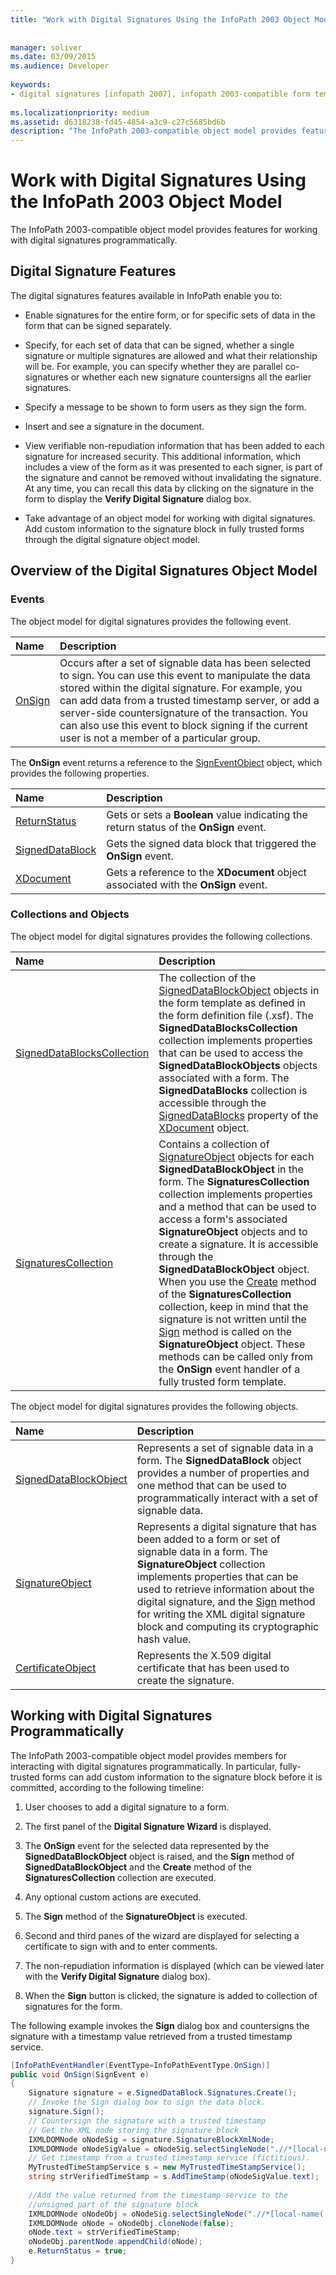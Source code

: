 ```yaml
---
title: "Work with Digital Signatures Using the InfoPath 2003 Object Model"
 
 
manager: soliver
ms.date: 03/09/2015
ms.audience: Developer
 
keywords:
- digital signatures [infopath 2007], infopath 2003-compatible form templates,InfoPath 2003-compatible form templates, digital signatures
 
ms.localizationpriority: medium
ms.assetid: d6318238-fd45-4854-a3c9-c27c5685bd6b
description: "The InfoPath 2003-compatible object model provides features for working with digital signatures programmatically."
---
```


# Work with Digital Signatures Using the InfoPath 2003 Object Model

The InfoPath 2003-compatible object model provides features for working with digital signatures programmatically.
  
## Digital Signature Features

The digital signatures features available in InfoPath enable you to: 
  
- Enable signatures for the entire form, or for specific sets of data in the form that can be signed separately.
    
- Specify, for each set of data that can be signed, whether a single signature or multiple signatures are allowed and what their relationship will be. For example, you can specify whether they are parallel co-signatures or whether each new signature countersigns all the earlier signatures.
    
- Specify a message to be shown to form users as they sign the form.
    
- Insert and see a signature in the document. 
    
- View verifiable non-repudiation information that has been added to each signature for increased security. This additional information, which includes a view of the form as it was presented to each signer, is part of the signature and cannot be removed without invalidating the signature. At any time, you can recall this data by clicking on the signature in the form to display the **Verify Digital Signature** dialog box. 
    
- Take advantage of an object model for working with digital signatures. Add custom information to the signature block in fully trusted forms through the digital signature object model. 
    
## Overview of the Digital Signatures Object Model

### Events

The object model for digital signatures provides the following event.
  
|**Name**|**Description**|
|:-----|:-----|
|[OnSign](https://msdn.microsoft.com/library/Microsoft.Office.Interop.InfoPath.SemiTrust._XDocumentEventSink2_Event.OnSign.aspx) <br/> |Occurs after a set of signable data has been selected to sign. You can use this event to manipulate the data stored within the digital signature. For example, you can add data from a trusted timestamp server, or add a server-side countersignature of the transaction. You can also use this event to block signing if the current user is not a member of a particular group. |
   
The **OnSign** event returns a reference to the [SignEventObject](https://msdn.microsoft.com/library/Microsoft.Office.Interop.InfoPath.SemiTrust.SignEventObject.aspx) object, which provides the following properties. 
  
|**Name**|**Description**|
|:-----|:-----|
|[ReturnStatus](https://msdn.microsoft.com/library/Microsoft.Office.Interop.InfoPath.SignEvent.ReturnStatus.aspx) <br/> |Gets or sets a **Boolean** value indicating the return status of the **OnSign** event. |
|[SignedDataBlock](https://msdn.microsoft.com/library/Microsoft.Office.Interop.InfoPath.SignEvent.SignedDataBlock.aspx) <br/> |Gets the signed data block that triggered the **OnSign** event. |
|[XDocument](https://msdn.microsoft.com/library/Microsoft.Office.Interop.InfoPath.SemiTrust.SignEvent.XDocument.aspx) <br/> |Gets a reference to the **XDocument** object associated with the **OnSign** event. |
   
### Collections and Objects

The object model for digital signatures provides the following collections.
  
|**Name**|**Description**|
|:-----|:-----|
|[SignedDataBlocksCollection](https://msdn.microsoft.com/library/Microsoft.Office.Interop.InfoPath.SemiTrust.SignedDataBlocksCollection.aspx) <br/> |The collection of the [SignedDataBlockObject](https://msdn.microsoft.com/library/Microsoft.Office.Interop.InfoPath.SemiTrust.SignedDataBlockObject.aspx) objects in the form template as defined in the form definition file (.xsf). The **SignedDataBlocksCollection** collection implements properties that can be used to access the **SignedDataBlockObjects** objects associated with a form. The **SignedDataBlocks** collection is accessible through the [SignedDataBlocks](https://msdn.microsoft.com/library/Microsoft.Office.Interop.InfoPath.SemiTrust._XDocument2.SignedDataBlocks.aspx) property of the [XDocument](https://msdn.microsoft.com/library/Microsoft.Office.Interop.InfoPath.SemiTrust.XDocument.aspx) object. |
|[SignaturesCollection](https://msdn.microsoft.com/library/Microsoft.Office.Interop.InfoPath.SemiTrust.SignaturesCollection.aspx) <br/> |Contains a collection of [SignatureObject](https://msdn.microsoft.com/library/Microsoft.Office.Interop.InfoPath.SemiTrust.SignatureObject.aspx) objects for each **SignedDataBlockObject** in the form. The **SignaturesCollection** collection implements properties and a method that can be used to access a form's associated **SignatureObject** objects and to create a signature. It is accessible through the **SignedDataBlockObject** object. When you use the [Create](https://msdn.microsoft.com/library/Microsoft.Office.Interop.InfoPath.SemiTrust.Signatures.Create.aspx) method of the **SignaturesCollection** collection, keep in mind that the signature is not written until the [Sign](https://msdn.microsoft.com/library/Microsoft.Office.Interop.InfoPath.SemiTrust.Signature.Sign.aspx) method is called on the **SignatureObject** object. These methods can be called only from the **OnSign** event handler of a fully trusted form template. |
   
The object model for digital signatures provides the following objects.
  
|**Name**|**Description**|
|:-----|:-----|
|[SignedDataBlockObject](https://msdn.microsoft.com/library/Microsoft.Office.Interop.InfoPath.SemiTrust.SignedDataBlockObject.aspx) <br/> |Represents a set of signable data in a form. The **SignedDataBlock** object provides a number of properties and one method that can be used to programmatically interact with a set of signable data. |
|[SignatureObject](https://msdn.microsoft.com/library/Microsoft.Office.Interop.InfoPath.SemiTrust.SignatureObject.aspx) <br/> |Represents a digital signature that has been added to a form or set of signable data in a form. The **SignatureObject** collection implements properties that can be used to retrieve information about the digital signature, and the [Sign](https://msdn.microsoft.com/library/Microsoft.Office.Interop.InfoPath.SemiTrust.Signature.Sign.aspx) method for writing the XML digital signature block and computing its cryptographic hash value. |
|[CertificateObject](https://msdn.microsoft.com/library/Microsoft.Office.Interop.InfoPath.SemiTrust.CertificateObject.aspx) <br/> |Represents the X.509 digital certificate that has been used to create the signature. |
   
## Working with Digital Signatures Programmatically

The InfoPath 2003-compatible object model provides members for interacting with digital signatures programmatically. In particular, fully-trusted forms can add custom information to the signature block before it is committed, according to the following timeline:
  
1. User chooses to add a digital signature to a form.
    
2. The first panel of the **Digital Signature Wizard** is displayed. 
    
3. The **OnSign** event for the selected data represented by the **SignedDataBlockObject** object is raised, and the **Sign** method of **SignedDataBlockObject** and the **Create** method of the **SignaturesCollection** collection are executed. 
    
4. Any optional custom actions are executed.
    
5. The **Sign** method of the **SignatureObject** is executed. 
    
6. Second and third panes of the wizard are displayed for selecting a certificate to sign with and to enter comments.
    
7. The non-repudiation information is displayed (which can be viewed later with the **Verify Digital Signature** dialog box). 
    
8. When the **Sign** button is clicked, the signature is added to collection of signatures for the form. 
    
The following example invokes the **Sign** dialog box and countersigns the signature with a timestamp value retrieved from a trusted timestamp service. 
  
```cs
[InfoPathEventHandler(EventType=InfoPathEventType.OnSign)]
public void OnSign(SignEvent e)
{
    Signature signature = e.SignedDataBlock.Signatures.Create();
    // Invoke the Sign dialog box to sign the data block.
    signature.Sign();
    // Countersign the signature with a trusted timestamp
    // Get the XML node storing the signature block
    IXMLDOMNode oNodeSig = signature.SignatureBlockXmlNode;
    IXMLDOMNode oNodeSigValue = oNodeSig.selectSingleNode(".//*[local-name(.)='signatureValue']");
    // Get timestamp from a trusted timestamp service (fictitious).
    MyTrustedTimeStampService s = new MyTrustedTimeStampService();
    string strVerifiedTimeStamp = s.AddTimeStamp(oNodeSigValue.text);
    
    //Add the value returned from the timestamp service to the 
    //unsigned part of the signature block
    IXMLDOMNode oNodeObj = oNodeSig.selectSingleNode(".//*[local-name(.)='Object']");
    IXMLDOMNode oNode = oNodeObj.cloneNode(false);
    oNode.text = strVerifiedTimeStamp;
    oNodeObj.parentNode.appendChild(oNode);
    e.ReturnStatus = true;
}
```


